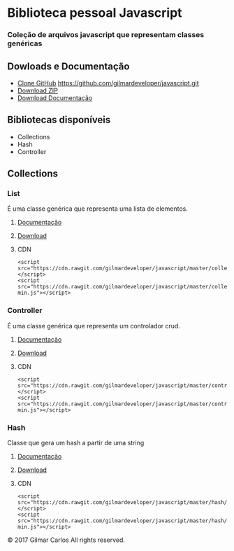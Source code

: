 # Biblioteca pessoal Javascript
### Coleção de arquivos javascript que representam classes genéricas

## Dowloads e Documentação

* [Clone GitHub](https://github.com/gilmardeveloper/javascript.git) https://github.com/gilmardeveloper/javascript.git
* [Download ZIP](https://github.com/gilmardeveloper/javascript/archive/master.zip)
* [Download Documentação](https://github.com/gilmardeveloper/javascript/raw/master/dowloads/docs.zip)

## Bibliotecas disponíveis

* Collections
* Hash
* Controller

## Collections                                                   
                                                                  
### List                                                            
É uma classe genérica que representa uma lista de elementos.

1. [Documentação](https://github.com/gilmardeveloper/javascript/raw/master/downloads/docs.zip)
2. [Download](https://github.com/gilmardeveloper/javascript/raw/master/downloads/collections.zip)
3. CDN
   
   ```
   <script src="https://cdn.rawgit.com/gilmardeveloper/javascript/master/collections/list.js"></script>
   <script src="https://cdn.rawgit.com/gilmardeveloper/javascript/master/collections/list-min.js"></script>  

   ```

### Controller                                                            
É uma classe genérica que representa um controlador crud.

1. [Documentação](https://github.com/gilmardeveloper/javascript/raw/master/downloads/docs.zip)
2. [Download](https://github.com/gilmardeveloper/javascript/raw/master/downloads/controller.zip)
3. CDN
   
   ```
   <script src="https://cdn.rawgit.com/gilmardeveloper/javascript/master/controller/controller.js"></script>
   <script src="https://cdn.rawgit.com/gilmardeveloper/javascript/master/controller/controller-min.js"></script>  

   ```

### Hash                                                            
Classe que gera um hash a partir de uma string

1. [Documentação](https://github.com/gilmardeveloper/javascript/raw/master/downloads/docs.zip)
2. [Download](https://github.com/gilmardeveloper/javascript/raw/master/downloads/hash.zip)
3. CDN
   
   ```
   <script src="https://cdn.rawgit.com/gilmardeveloper/javascript/master/hash/hash.js"></script>
   <script src="https://cdn.rawgit.com/gilmardeveloper/javascript/master/hash/hash-min.js"></script>  

   ```
 
© 2017 Gilmar Carlos All rights reserved.


